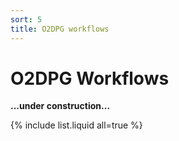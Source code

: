 ```yaml
---
sort: 5
title: O2DPG workflows
---
```


# O2DPG Workflows

**...under construction...**

{% include list.liquid all=true %}
